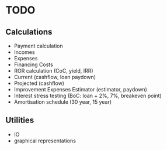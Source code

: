 # TODO

## Calculations

- Payment calculation
- Incomes
- Expenses
- Financing Costs
- ROR calculation (CoC, yield, IRR)
- Current (cashflow, loan paydown)
- Projected (cashflow)
- Improvement Expenses Estimator (estimator, paydown)
- Interest stress testing (BoC: loan + 2%, 7%, breakeven point)
- Amortisation schedule (30 year, 15 year)

## Utilities

- IO
- graphical representations